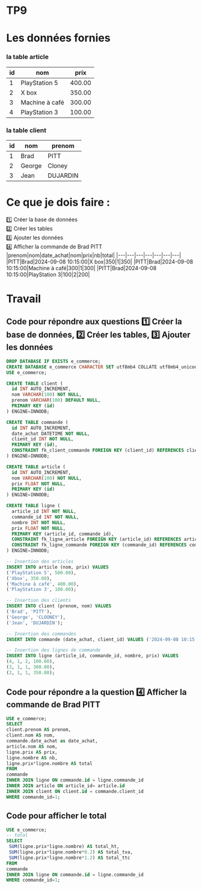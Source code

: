 # TP9

# Les données fornies 

### la table article
| id | nom | prix | 
|----|---|---|
| 1 | PlayStation 5 | 400.00 |
| 2 | X box | 350.00 |
| 3 | Machine à café | 300.00 |
| 4 | PlayStation 3 | 100.00 |

### la table client
| id | nom | prenom | 
|----|---|---|
| 1 | Brad | PITT |
| 2 | George | Cloney |
| 3 | Jean | DUJARDIN |


# Ce que je dois faire : 

:one: Créer la base de données   
:two: Créer les tables  
:three: Ajouter les données  
:four: Afficher la commande de Brad PITT  
|prenom|nom|date_achat|nom|prix|nb|total|
|---|---|---|---|---|---|---|
|PITT|Brad|2024-09-08 10:15:00|X box|350|1|350|
|PITT|Brad|2024-09-08 10:15:00|Machine à café|300|1|300|
|PITT|Brad|2024-09-08 10:15:00|PlayStation 3|100|2|200|

# Travail

## Code pour répondre aux questions :one: Créer la base de données, :two: Créer les tables, :three: Ajouter les données

```sql
DROP DATABASE IF EXISTS e_commerce;
CREATE DATABASE e_commerce CHARACTER SET utf8mb4 COLLATE utf8mb4_unicode_ci;
USE e_commerce;

CREATE TABLE client (
  id INT AUTO_INCREMENT,
  nom VARCHAR(100) NOT NULL,
  prenom VARCHAR(100) DEFAULT NULL,
  PRIMARY KEY (id)
) ENGINE=INNODB;

CREATE TABLE commande (
  id INT AUTO_INCREMENT,
  date_achat DATETIME NOT NULL,
  client_id INT NOT NULL,
  PRIMARY KEY (id),
  CONSTRAINT fk_client_commande FOREIGN KEY (client_id) REFERENCES client(id)
) ENGINE=INNODB;

CREATE TABLE article (
  id INT AUTO_INCREMENT,
  nom VARCHAR(100) NOT NULL,
  prix FLOAT NOT NULL,
  PRIMARY KEY (id)
) ENGINE=INNODB;

CREATE TABLE ligne (
  article_id INT NOT NULL,
  commande_id INT NOT NULL,
  nombre INT NOT NULL,
  prix FLOAT NOT NULL,
  PRIMARY KEY (article_id, commande_id),
  CONSTRAINT fk_ligne_article FOREIGN KEY (article_id) REFERENCES article(id),
  CONSTRAINT fk_ligne_commande FOREIGN KEY (commande_id) REFERENCES commande(id)
) ENGINE=INNODB;

-- Insertion des articles
INSERT INTO article (nom, prix) VALUES
('PlayStation 5', 500.00),
('Xbox', 350.00),
('Machine à café', 400.00),
('PlayStation 3', 100.00);

-- Insertion des clients
INSERT INTO client (prenom, nom) VALUES
('Brad', 'PITT'),
('George', 'CLOONEY'),
('Jean', 'DUJARDIN');

-- Insertion des commandes
INSERT INTO commande (date_achat, client_id) VALUES ('2024-09-08 10:15:00', 1);

-- Insertion des lignes de commande
INSERT INTO ligne (article_id, commande_id, nombre, prix) VALUES
(4, 1, 2, 100.00),
(3, 1, 1, 300.00),
(2, 1, 1, 350.00);
```

## Code pour répondre a la question :four: Afficher la commande de Brad PITT

```sql
USE e_commerce;
SELECT 
client.prenom AS prenom,
client.nom AS nom,
commande.date_achat as date_achat,
article.nom AS nom,
ligne.prix AS prix,
ligne.nombre AS nb,
ligne.prix*ligne.nombre AS total
FROM
commande
INNER JOIN ligne ON commande.id = ligne.commande_id
INNER JOIN article ON article_id= article.id
INNER JOIN client ON client.id = commande.client_id
WHERE commande_id=1;
```

## Code pour afficher le total

```sql
USE e_commerce;
-- total
SELECT 
 SUM(ligne.prix*ligne.nombre) AS total_ht,
 SUM(ligne.prix*ligne.nombre*0.2) AS total_tva,
 SUM(ligne.prix*ligne.nombre*1.2) AS total_ttc
FROM
commande
INNER JOIN ligne ON commande.id = ligne.commande_id
WHERE commande_id=1;
```